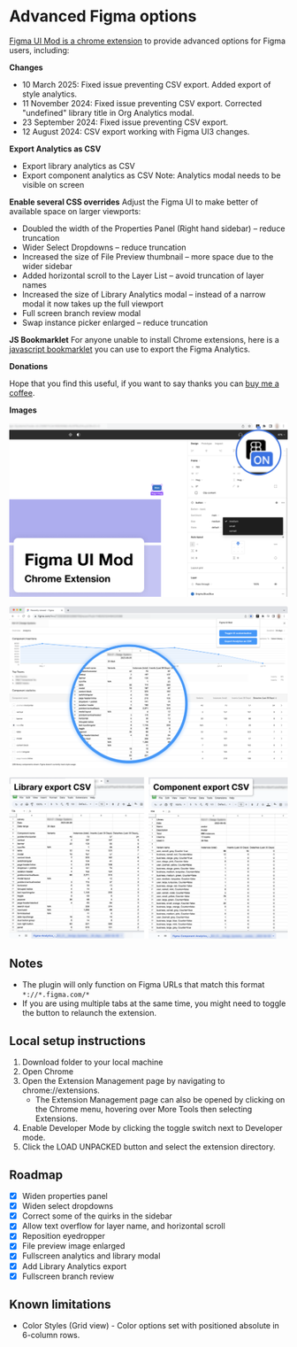 # Advanced Figma options

[Figma UI Mod is a chrome extension](https://chrome.google.com/webstore/detail/figma-ui-mod/pakkdlcbmijjkcocojcgonopnbkeolle) to provide advanced options for Figma users, including:

**Changes**
* 10 March 2025: Fixed issue preventing CSV export. Added export of style analytics.
* 11 November 2024: Fixed issue preventing CSV export. Corrected "undefined" library title in Org Analytics modal.
* 23 September 2024: Fixed issue preventing CSV export.
* 12 August 2024: CSV export working with Figma UI3 changes.

**Export Analytics as CSV**
* Export library analytics as CSV
* Export component analytics as CSV
Note: Analytics modal needs to be visible on screen

**Enable several CSS overrides**
Adjust the Figma UI to make better of available space on larger viewports:
* Doubled the width of the Properties Panel (Right hand sidebar) – reduce truncation
* Wider Select Dropdowns – reduce truncation
* Increased the size of File Preview thumbnail – more space due to the wider sidebar
* Added horizontal scroll to the Layer List – avoid truncation of layer names
* Increased the size of Library Analytics modal – instead of a narrow modal it now takes up the full viewport
* Full screen branch review modal
* Swap instance picker enlarged – reduce truncation

**JS Bookmarklet**
For anyone unable to install Chrome extensions, here is a [javascript bookmarklet](https://gist.github.com/NoWorries/5c1763d6ad2ec784366d23b0880ae666) you can use to export the Figma Analytics.


**Donations**

Hope that you find this useful, if you want to say thanks you can [buy me a coffee](https://www.buymeacoffee.com/joshdesignnz).

**Images**

![Screenshot of the plugin enabled, showing the expanded Properties Panel and wider dropdown](images/chrome_store_1280x800.png)

![Figma Analytics modal is displayed on screen with an overlay showing how the content has been extracted to a CSV file](images/Figma_Analytics_-_Export_example.png)

![Two examples of CSV files exported by the plugin, showing details for a Library and a Componenent](images/CSV_examples.png)

## Notes
* The plugin will only function on Figma URLs that match this format `*://*.figma.com/*`
* If you are using multiple tabs at the same time, you might need to toggle the button to relaunch the extension.

## Local setup instructions
1. Download folder to your local machine
2. Open Chrome
3. Open the Extension Management page by navigating to chrome://extensions.
   - The Extension Management page can also be opened by clicking on the Chrome menu, hovering over More Tools then selecting Extensions.
4. Enable Developer Mode by clicking the toggle switch next to Developer mode.
5. Click the LOAD UNPACKED button and select the extension directory.

## Roadmap
- [x] Widen properties panel
- [x] Widen select dropdowns
- [x] Correct some of the quirks in the sidebar
- [x] Allow text overflow for layer name, and horizontal scroll
- [x] Reposition eyedropper
- [x] File preview image enlarged
- [x] Fullscreen analytics and library modal
- [x] Add Library Analytics export
- [x] Fullscreen branch review 

## Known limitations
* Color Styles (Grid view) - Color options set with positioned absolute in 6-column rows.
